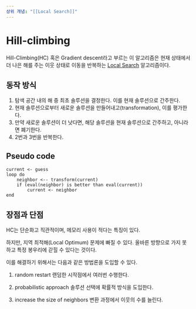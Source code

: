 ```yaml
---
상위 개념: "[[Local Search]]"
---
```

# Hill-climbing
Hill-Climbing(HC) 혹은 Gradient descent라고 부르는 이 알고리즘은 현재 상태에서 더 나은 해를 주는 이웃 상태로 이동을 반복하는 [Local Search](Local%20Search.md) 알고리즘이다.

## 동작 방식
1. 탐색 공간 내의 해 중 최초 솔루션을 결정한다. 이를 현재 솔루션으로 간주한다.
2. 현재 솔루션으로부터 새로운 솔루션을 만들어내고(transformation), 이를 평가한다.
3. 만약 새로운 솔루션이 더 낫다면, 해당 솔루션을 현재 솔루션으로 간주하고, 아니라면 폐기한다.
4. 2번과 3번을 반복한다.
## Pseudo code
```
current <- guess
loop do
	neighbor <-- transform(current)
	if (eval(neighbor) is better than eval(current))
		current <- neighbor
end
```

## 장점과 단점
HC는 단순화고 직관적이며, 메모리 사용이 적다는 특징이 있다.

하지만, 지역 최적해(Local Optimum) 문제에 빠질 수 있다. 올바른 방향으로 가지 못하고 특정 봉우리에 갇힐 수 있다는 것이다.

이를 해결하기 위해서는 다음과 같은 방법론을 도입할 수 있다.

1. random restart
랜덤한 시작점에서 여러번 수행한다.

2. probabilistic approach
솔루션 선택에 확률적 방식을 도입한다.

3. increase the size of neighbors
변환 과정에서 이웃의 수를 늘린다.